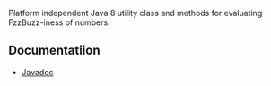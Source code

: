 

Platform independent Java 8 utility class and methods for evaluating FzzBuzz-iness of numbers.

## Documentatiion
* [Javadoc](docs/api/)